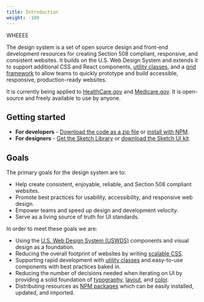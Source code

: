 ```yaml
---
title: Introduction
weight: -100
---
```


WHEEEE

The design system is a set of open source design and front-end development resources for creating Section 508 compliant, responsive, and consistent websites. It builds on the U.S. Web Design System and extends it to support additional CSS and React components, [utility classes]({{root}}/utilities/overview), and a [grid framework]({{root}}/utilities/grid/) to allow teams to quickly prototype and build accessible, responsive, production-ready websites.

It is currently being applied to [HealthCare.gov](https://www.healthcare.gov/) and [Medicare.gov](https://www.medicare.gov/). It is open-source and freely available to use by anyone.

## Getting started

- **For developers** - [Download the code as a zip file](https://github.com/CMSgov/design-system/releases/latest) or [install with NPM]({{root}}/startup/installation/).
- **For designers** - [Get the Sketch Library](sketch://add-library?url=https%3A%2F%2Fgithub.com%2FCMSgov%2Fdesign-system%2Fraw%2Fmaster%2Fdesign-assets%2Fcms-design-system-ui-kit.xml) or [download the Sketch UI kit](https://github.com/CMSgov/design-system/raw/master/design-assets/CMS-Design-System-UI-kit.sketch).

## Goals

The primary goals for the design system are to:

- Help create consistent, enjoyable, reliable, and Section 508 compliant websites.
- Promote best practices for usability, accessibility, and responsive web design.
- Empower teams and speed up design and development velocity.
- Serve as a living source of truth for UI standards.

In order to meet these goals we are:

- Using the [U.S. Web Design System (USWDS)](https://designsystem.digital.gov/) components and visual design as a foundation.
- Reducing the overall footprint of websites by writing [scalable CSS]({{root}}/guidelines/code-conventions).
- Supporting rapid development with [utility classes]({{root}}/utilities/overview) and easy-to-use components with best practices baked in.
- Reducing the number of decisions needed when iterating on UI by providing a solid foundation of [typography]({{root}}/styles/typography), [layout]({{root}}/utilities/grid/), and [color]({{root}}/styles/color).
- Distributing resources as [NPM packages]({{root}}/startup/installation/) which can be easily installed, updated, and imported.

